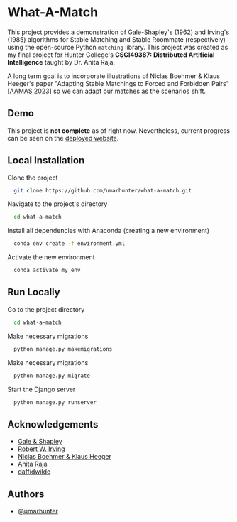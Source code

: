 
# What-A-Match

This project provides a demonstration of Gale-Shapley's (1962) and Irving's (1985) algorithms for Stable Matching and Stable Roommate (respectively) using the open-source Python ```matching``` library. This project was created as my final project for Hunter College's **CSCI49387: Distributed Artificial Intelligence** taught by Dr. Anita Raja. 

A long term goal is to incorporate illustrations of Niclas Boehmer & Klaus Heeger's paper "Adapting Stable Matchings to Forced and Forbidden Pairs" [[AAMAS 2023]](https://arxiv.org/abs/2204.10040) so we can adapt our matches as the scenarios shift. 

## Demo

This project is **not complete** as of right now. Nevertheless, current progress can be seen on the [deployed website](https://whatamatch-06b09a339de1.herokuapp.com/).

## Local Installation

Clone the project

```bash
  git clone https://github.com/umarhunter/what-a-match.git
```

Navigate to the project's directory

```bash
  cd what-a-match
```
Install all dependencies with Anaconda (creating a new environment)

```bash
  conda env create -f environment.yml
```
Activate the new environment

```bash
  conda activate my_env
```
## Run Locally

Go to the project directory

```bash
  cd what-a-match
```

Make necessary migrations

```bash
  python manage.py makemigrations
```

Make necessary migrations

```bash
  python manage.py migrate
```

Start the Django server

```bash
  python manage.py runserver
```







## Acknowledgements

 - [Gale & Shapley](https://www.jstor.org/stable/2312726?origin=JSTOR-pdf)
 - [Robert W. Irving](https://www.sciencedirect.com/science/article/abs/pii/0196677485900331)
 - [Niclas Boehmer & Klaus Heeger](https://arxiv.org/abs/2204.10040)
 - [Anita Raja](https://anraja.commons.gc.cuny.edu/)
 - [daffidwilde](https://pypi.org/project/matching/)

## Authors

- [@umarhunter](https://www.github.com/umarhunter)

